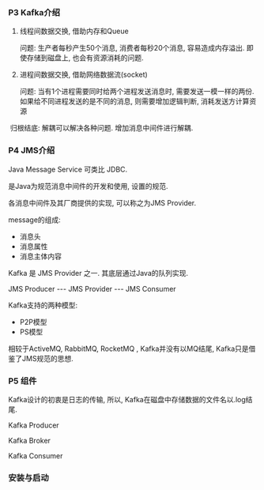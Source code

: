 ### P3 Kafka介绍

1. 线程间数据交换, 借助内存和Queue

   问题: 生产者每秒产生50个消息, 消费者每秒20个消息, 容易造成内存溢出. 即使存储到磁盘上, 也会有资源消耗的问题.

2. 进程间数据交换, 借助网络数据流(socket)

   问题: 当有1个进程需要同时给两个进程发送消息时, 需要发送一模一样的两份. 如果给不同进程发送的是不同的消息, 则需要增加逻辑判断, 消耗发送方计算资源

​    归根结底: 解耦可以解决各种问题. 增加消息中间件进行解耦.



### P4 JMS介绍

Java Message Service 可类比 JDBC.

是Java为规范消息中间件的开发和使用, 设置的规范.

各消息中间件及其厂商提供的实现, 可以称之为JMS Provider.



message的组成:

- 消息头
- 消息属性
- 消息主体内容



Kafka 是 JMS Provider 之一.   其底层通过Java的队列实现.



JMS Producer --- JMS Provider --- JMS Consumer

Kafka支持的两种模型:

- P2P模型
- PS模型



相较于ActiveMQ, RabbitMQ, RocketMQ , Kafka并没有以MQ结尾, Kafka只是借鉴了JMS规范的思想.



### P5 组件

Kafka设计的初衷是日志的传输, 所以, Kafka在磁盘中存储数据的文件名以.log结尾.

Kafka Producer

Kafka Broker

Kafka Consumer



### 安装与启动

